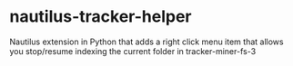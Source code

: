 # nautilus-tracker-helper
Nautilus extension in Python that adds a right click menu item that allows you stop/resume indexing the current folder in tracker-miner-fs-3
